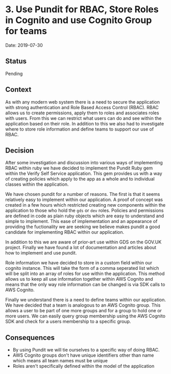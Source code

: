 # 3. Use Pundit for RBAC, Store Roles in Cognito and use Cognito Group for teams

Date: 2019-07-30

## Status

Pending

## Context

As with any modern web system there is a need to secure the application with
strong authentication and Role Based Access Control (RBAC). RBAC allows us to
create permissions, apply them to roles and associates roles with users. From
this we can restrict what users can do and see within the application based on
their role. In addition to this we also had to investigate where to store role
information and define teams to support our use of RBAC.

## Decision

After some investigation and discussion into various ways of implementing RBAC
within ruby we have decided to implement the Pundit Ruby gem within the Verify
Self Service application. This gem provides us with a way of creating policies
which apply to the app as a whole and to individual classes within the
application.

We have chosen pundit for a number of reasons. The first is that it seems
relatively easy to implement within our application. A proof of concept was
created in a few hours which restricted creating new components within the
application to those who hold the `gds` or `dev` roles. Policies and permissions
are defined in code as plain ruby objects which are easy to understand and
simple to implement. This ease of implementation and an appearance of providing
the fuctionality we are seeking we believe makes pundit a good candidate for
implementing RBAC within our application.

In addition to this we are aware of prior-art use within GDS on the GOV.UK
project. Finally we have found a lot of documentation and articles about how to
implement and use pundit.

Role information we have decided to store in a custom field within our cognito
instance. This will take the form of a comma seperated list which will be split
into an array of roles for use within the application. This method allows us to
keep all use information together within AWS Cognito and means that the only way
role information can be changed is via SDK calls to AWS Cognito.

Finally we understand there is a need to define teams within our application. We
have decided that a team is analogous to an AWS Cognito group. This allows a
user to be part of one more groups and for a group to hold one or more users. We
can easily query group membership using the AWS Cognito SDK and check for a
users membership to a specific group.

## Consequences

* By using Pundit we will tie ourselves to a specific way of doing RBAC.
* AWS Cognito groups don't have unique identifiers other than name which means
  all team names must be unique
* Roles aren't specifically defined within the model of the application

